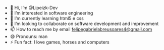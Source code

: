 - 👋 Hi, I’m @Lipeizk-Dev
- 👀 I’m interested in software engineering 
- 🌱 I’m currently learning 
html5 e css
- 💞️ I’m looking to collaborate on software development and improvement
- 📫 How to reach me by email felipegabrielabreusoares4@gmail.com
- 😄 Pronouns: man
- ⚡ Fun fact: 
I love games, horses and computers

<!---
Lipeizk-Dev/Lipeizk-Dev is a ✨ special ✨ repository because its `README.md` (this file) appears on your GitHub profile.
You can click the Preview link to take a look at your changes.
--->
